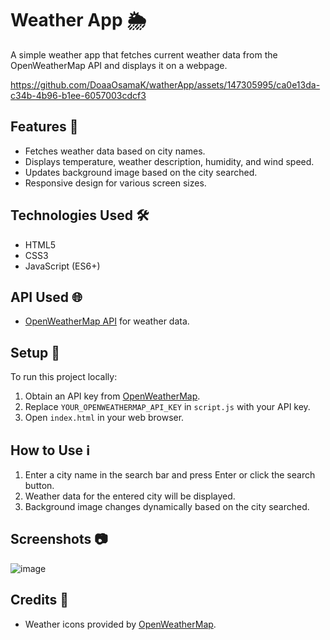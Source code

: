 # Weather App 🌦️

A simple weather app that fetches current weather data from the OpenWeatherMap API and displays it on a webpage.



https://github.com/DoaaOsamaK/watherApp/assets/147305995/ca0e13da-c34b-4b96-b1ee-6057003cdcf3



## Features 🌟

- Fetches weather data based on city names.
- Displays temperature, weather description, humidity, and wind speed.
- Updates background image based on the city searched.
- Responsive design for various screen sizes.

## Technologies Used 🛠️

- HTML5
- CSS3
- JavaScript (ES6+)

## API Used 🌐

- [OpenWeatherMap API](https://openweathermap.org/api) for weather data.

## Setup 🚀

To run this project locally:

1. Obtain an API key from [OpenWeatherMap](https://openweathermap.org/api).
2. Replace `YOUR_OPENWEATHERMAP_API_KEY` in `script.js` with your API key.
3. Open `index.html` in your web browser.

## How to Use ℹ️

1. Enter a city name in the search bar and press Enter or click the search button.
2. Weather data for the entered city will be displayed.
3. Background image changes dynamically based on the city searched.

## Screenshots 📷

![image](https://github.com/DoaaOsamaK/watherApp/assets/147305995/3651f852-b3fc-4ccc-9dfc-7a26df60b55c)


## Credits 🙌

- Weather icons provided by [OpenWeatherMap](https://openweathermap.org/weather-conditions).

